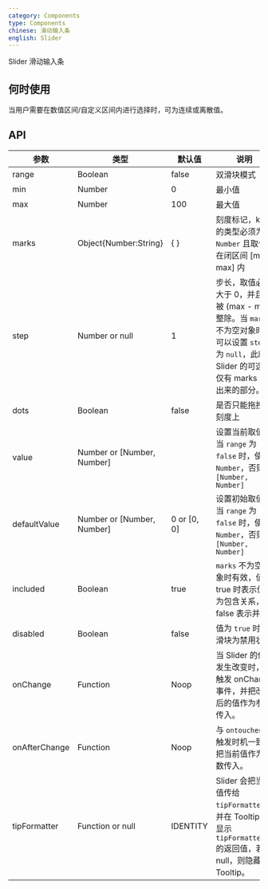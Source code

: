 ```yaml
---
category: Components
type: Components
chinese: 滑动输入条
english: Slider
---
```




Slider 滑动输入条

## 何时使用

当用户需要在数值区间/自定义区间内进行选择时，可为连续或离散值。


## API


| 参数        | 类型           | 默认值               | 说明       |
|------------|----------------|--------------------|--------------|
| range    | Boolean        | false |  双滑块模式  |
| min    |  Number     | 0     | 最小值 |
| max    |  Number     | 100    | 最大值 |
| marks    |  Object{Number:String}     | { }    | 刻度标记，key 的类型必须为 `Number` 且取值在闭区间 [min, max] 内 |
| step    |  Number or null     | 1    | 步长，取值必须大于 0，并且可被 (max - min) 整除。当 `marks` 不为空对象时，可以设置 `step` 为 `null`，此时 Slider 的可选值仅有 marks 标出来的部分。 |
| dots    |  Boolean     | false    | 是否只能拖拽到刻度上 |
| value    |  Number or [Number, Number]     |     | 设置当前取值。当 `range` 为 `false` 时，使用 `Number`，否则用 `[Number, Number]` |
| defaultValue    |  Number or [Number, Number]      | 0 or [0, 0]    | 设置初始取值。当 `range` 为 `false` 时，使用 `Number`，否则用 `[Number, Number]` |
| included    |  Boolean     | true    | `marks` 不为空对象时有效，值为 true 时表示值为包含关系，false 表示并列 |
| disabled    |  Boolean     | false    | 值为 `true` 时，滑块为禁用状态 |
| onChange    |  Function     | Noop    | 当 Slider 的值发生改变时，会触发 onChange 事件，并把改变后的值作为参数传入。 |
| onAfterChange    |  Function     | Noop    | 与 `ontouchend` 触发时机一致，把当前值作为参数传入。 |
| tipFormatter    |  Function or null     | IDENTITY    | Slider 会把当前值传给 `tipFormatter`，并在 Tooltip 中显示 `tipFormatter` 的返回值，若为 null，则隐藏 Tooltip。 |
